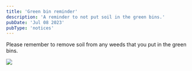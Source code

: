```yaml
---
title: 'Green bin reminder'
description: 'A reminder to not put soil in the green bins.'
pubDate: 'Jul 08 2023'
pubType: 'notices'
---
```


Please remember to remove soil from any weeds that you put in the green bins.
<!-- Add an image of the recycling bin -->

![](/no_soil.png)
